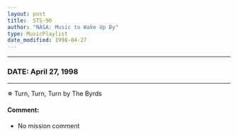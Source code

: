 ```yaml
---
layout: post
title:  STS-90
author: "NASA: Music to Wake Up By"
type: MusicPlaylist
date_modified: 1998-04-27
---
```


----
### DATE: April 27, 1998
----
✵ Turn, Turn, Turn by The Byrds

#### Comment:
* No mission comment
